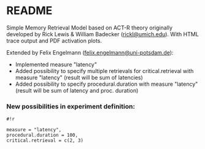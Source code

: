 # README #

Simple Memory Retrieval Model based on ACT-R theory originally developed by Rick Lewis & William Badecker (rickl@umich.edu).
With HTML trace output and PDF activation plots.

Extended by Felix Engelmann (felix.engelmann@uni-potsdam.de):

* Implemented measure "latency"
* Added possibility to specify multiple retrievals for critical.retrieval with measure "latency" (result will be sum of latencies)
* Added possibility to specify procedural.duration with measure "latency" (result will be sum of latency and proc. duration)

### New possibilities in experiment definition: ###

```
#!r

measure = "latency",
procedural.duration = 100,
critical.retrieval = c(2, 3)
```
